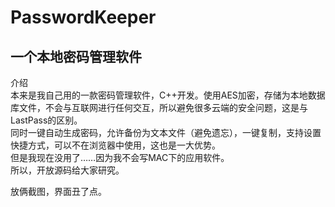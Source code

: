 PasswordKeeper
==============

## 一个本地密码管理软件

介绍  
本来是我自己用的一款密码管理软件，C++开发。使用AES加密，存储为本地数据库文件，不会与互联网进行任何交互，所以避免很多云端的安全问题，这是与LastPass的区别。  
同时一键自动生成密码，允许备份为文本文件（避免遗忘），一键复制，支持设置快捷方式，可以不在浏览器中使用，这也是一大优势。  
但是我现在没用了……因为我不会写MAC下的应用软件。  
所以，开放源码给大家研究。  

放俩截图，界面丑了点。  
